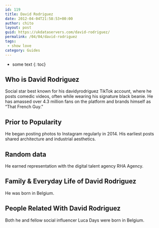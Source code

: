 ```yaml
---
id: 119
title: David Rodriguez
date: 2012-04-04T21:58:53+00:00
author: chito
layout: post
guid: https://ukdataservers.com/david-rodriguez/
permalink: /04/04/david-rodriguez
tags:
 - show love
category: Guides
---
```


* some text
{: toc}


## Who is  David Rodriguez
                  
                  
                  
Social star best known for his davidyrodriguez TikTok account, where he posts comedic videos, often while wearing his signature black beanie. He has amassed over 4.3 million fans on the platform and brands himself as &#8220;That French Guy.&#8221; 
                  
                
                
                
## Prior to Popularity 
                  
                  
                  
He began posting photos to Instagram regularly in 2014. His earliest posts shared architecture and industrial aesthetics. 
                  
                
                
                
## Random data 
                  
                  
                  
He earned representation with the digital talent agency RHA Agency. 
                  
                
                
                
## Family & Everyday Life of David Rodriguez
                  
                  
                  
He was born in Belgium.
                  
                
                
                
## People Related With  David Rodriguez
                  
                  
                  
Both he and fellow social influencer Luca Days were born in Belgium. 
                  
                
              
            
          
          
          
    
    
  
